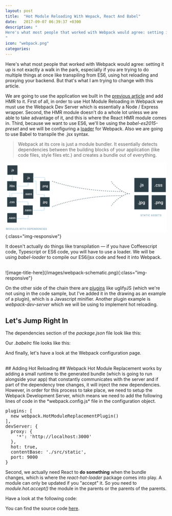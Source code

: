 ```yaml
---
layout: post
title:  "Hot Module Reloading With Wepack, React And Babel"
date:   2017-09-07 06:39:37 +0300
description: "
Here's what most people that worked with Webpack would agree: setting it up is not exactly a walk in the park, especially if you are trying to do multiple things at once like transpiling from ES6, using hot reloading and proxying your backend. But that's the problem I am trying to solve with this article. We are going to use the application we built in the previous article and add HMR to it. First of all, in order to use Hot Module Reloading in Webpack, we must use the Webpack Dev Server which is essentially a Node / Express wrapper.  Second, the HMR module doesn't do a whole lot unless we are able to take advantage of it, and this is where the React HMR module comes to place...
"
icon: "webpack.png"
categories:
---
```

Here's what most people that worked with Webpack would agree: setting it up is not exactly a walk in the park, especially if you are trying to do multiple things at once like transpiling from ES6, using hot reloading and proxying your backend. But that's what I am trying to change with this article.

We are going to use the application we built in the [previous article](http://achiral.io/ruby-object-model) and add HMR to it. First of all, in order to use Hot Module Reloading in Webpack we must use the Webpack Dev Server which is essentially a Node / Express wrapper. Second, the HMR module doesn't do a whole lot unless we are able to take advantage of it, and this is where the React HMR module comes in. Third, because we want to use ES6, we'll be using the *babel-es2015-preset* and we will be configuring a [loader](https://webpack.js.org/concepts/#loaders) for Webpack. Also we are going to use Babel to transpile the .jsx syntax.

<blockquote>
Webpack at its core is just a module bundler. It essentially detects dependencies between the building blocks of your application (like code files, style files etc.) and creates a bundle out of everything.
</blockquote>

![image-title-here](/images/schematic.png){:class="img-responsive"}

It doesn't actually do things like transpilation — if you have Coffeescript code, Typescript or ES6 code, you will have to use a loader. We will be using *babel-loader* to compile our ES6/jsx code and feed it into Webpack.

<br />
![image-title-here](/images/webpack-schematic.png){:class="img-responsive"}

<br />

On the other side of the chain there are [plugins](https://webpack.js.org/concepts/#plugins) like uglifyJS (which we're not using in the code sample, but I've added it in the drawing as an example of a plugin), which is a Javascript minifier. Another plugin example is *webpack-dev-server* which we will be using to implement hot reloading.

## Let's Jump Right In
The dependencies section of the *package.json* file look like this:

<script src="https://gist.github.com/toaderflorin/a7470f4ca4cadea9e8bc86573ecc4215.js"></script>

Our *.babelrc* file looks like this:

<script src="https://gist.github.com/toaderflorin/f2264a5abc5f1ee8904ff6b93aa18feb.js"></script>

And finally, let's have a look at the Webpack configuration page.

<script src="https://gist.github.com/toaderflorin/cff7cfbc3619a8115c880a22c8530697.js"></script>

<br/>
## Adding Hot Reloading ##
Webpack Hot Module Replacement works by adding a small runtime to the generated bundle (which is going to run alongside your app) that constantly communicates with the server and if part of the dependency tree changes, it will inject the new dependencies. However, in order for this process to take place, we need to setup the Webpack Development Server, which means we need to add the following lines of code in the *webpack.config.js* file in the configuration object.

<pre>
plugins: [
  new webpack.HotModuleReplacementPlugin()
],
devServer: {  
  proxy: {
    '*': 'http://localhost:3000'
  },
  hot: true,
  contentBase: './src/static', 
  port: 9000   
}
</pre>

Second, we actually need React to **do something** when the bundle changes, which is where the *react-hot-loader* package comes into play. A module can only be updated if you "accept" it. So you need to *module.hot.accept()* the module in the parents or the parents of the parents.

Have a look at the following code:

<script src="https://gist.github.com/toaderflorin/d4d9e62d2b36d768bbefc78c7c084817.js"></script>

You can find the source code [here](https://github.com/toaderflorin/react-hmr).